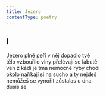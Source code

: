 ```yaml
---
title: Jezero
contentType: poetry
---
```


<section>

## I

Jezero plné peří v něj dopadlo tvé  
tělo vzbouřilo vlny přelévají se labutě  
ven z kádí je tma nemocné ryby chodí  
okolo naříkají si na sucho a ty nejdeš  
nemůžeš se vynořit zůstalas u dna  
dusíš se

</section>
